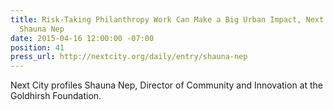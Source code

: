 ```yaml
---
title: Risk-Taking Philanthropy Work Can Make a Big Urban Impact, Next City Profiles
  Shauna Nep
date: 2015-04-16 12:00:00 -07:00
position: 41
press_url: http://nextcity.org/daily/entry/shauna-nep
---
```


Next City profiles Shauna Nep, Director of Community and Innovation at the Goldhirsh Foundation.
